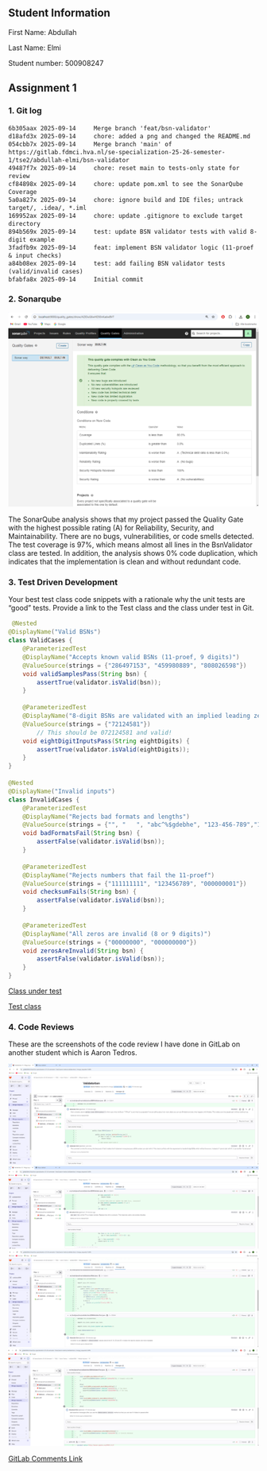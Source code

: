 ## Student Information

First Name: Abdullah

Last Name: Elmi

Student number: 500908247

## Assignment 1

### 1. Git log

```
6b305aax 2025-09-14     Merge branch 'feat/bsn-validator'
d18afd3x 2025-09-14     chore: added a png and changed the README.md
054cbb7x 2025-09-14     Merge branch 'main' of https://gitlab.fdmci.hva.nl/se-specialization-25-26-semester-1/tse2/abdullah-elmi/bsn-validator
49487f7x 2025-09-14     chore: reset main to tests-only state for review
cf84898x 2025-09-14     chore: update pom.xml to see the SonarQube Coverage
5a0a827x 2025-09-14     chore: ignore build and IDE files; untrack target/, .idea/, *.iml
169952ax 2025-09-14     chore: update .gitignore to exclude target directory
894b569x 2025-09-14     test: update BSN validator tests with valid 8-digit example
3fadfb9x 2025-09-14     feat: implement BSN validator logic (11-proef & input checks)
a84b08ex 2025-09-14     test: add failing BSN validator tests (valid/invalid cases)
bfabfa8x 2025-09-14     Initial commit
```

### 2. Sonarqube

![QualityGates1.png](QualityGates1.png)

The SonarQube analysis shows that my project passed the Quality Gate with the highest possible rating (A) for Reliability, Security, and Maintainability.
There are no bugs, vulnerabilities, or code smells detected. The test coverage is 97%, which means almost all lines in the BsnValidator class are tested.
In addition, the analysis shows 0% code duplication, which indicates that the implementation is clean and without redundant code.

### 3. Test Driven Development

Your best test class code snippets with a rationale why the unit tests are “good” tests.  Provide a link to the Test class and the class under test in Git.

```java
 @Nested
@DisplayName("Valid BSNs")
class ValidCases {
    @ParameterizedTest
    @DisplayName("Accepts known valid BSNs (11-proef, 9 digits)")
    @ValueSource(strings = {"286497153", "459980889", "808026598"})
    void validSamplesPass(String bsn) {
        assertTrue(validator.isValid(bsn));
    }

    @ParameterizedTest
    @DisplayName("8-digit BSNs are validated with an implied leading zero")
    @ValueSource(strings = {"72124581"})
        // This should be 072124581 and valid!
    void eightDigitInputsPass(String eightDigits) {
        assertTrue(validator.isValid(eightDigits));
    }
}

@Nested
@DisplayName("Invalid inputs")
class InvalidCases {
    @ParameterizedTest
    @DisplayName("Rejects bad formats and lengths")
    @ValueSource(strings = {"", "   ", "abc^%$gdebhe", "123-456-789","1234567890"})
    void badFormatsFail(String bsn) {
        assertFalse(validator.isValid(bsn));
    }

    @ParameterizedTest
    @DisplayName("Rejects numbers that fail the 11-proef")
    @ValueSource(strings = {"111111111", "123456789", "000000001"})
    void checksumFails(String bsn) {
        assertFalse(validator.isValid(bsn));
    }

    @ParameterizedTest
    @DisplayName("All zeros are invalid (8 or 9 digits)")
    @ValueSource(strings = {"00000000", "000000000"})
    void zerosAreInvalid(String bsn) {
        assertFalse(validator.isValid(bsn));
    }
}
```

[Class under test](https://gitlab.fdmci.hva.nl/se-specialization-25-26-semester-1/tse2/abdullah-elmi/bsn-validator/-/blob/main/src/main/java/nl/bsn/BsnValidator.java?ref_type=heads)

[Test class](https://gitlab.fdmci.hva.nl/se-specialization-25-26-semester-1/tse2/abdullah-elmi/bsn-validator/-/blob/main/src/test/java/nl/bsn/BsnValidatorTest.java?ref_type=heads)

### 4. Code Reviews

These are the screenshots of the code review I have done in GitLab on another student which is Aaron Tedros.

![Comment1.png](Comment1.png)
![Comment2.png](Comment2.png)
![Comment3.png](Comment3.png)
![Comment4.png](Comment4.png)

[GitLab Comments Link](https://gitlab.fdmci.hva.nl/se-specialization-25-26-semester-1/tse2/aaron-tedros/validatorbsn/-/merge_requests/1)
